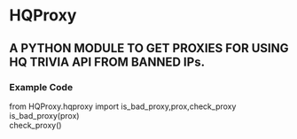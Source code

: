 # HQProxy
<h2>A PYTHON MODULE TO GET PROXIES FOR USING HQ TRIVIA API FROM BANNED IPs.</h2>

<h3>Example Code</h3>
<p>from HQProxy.hqproxy import is_bad_proxy,prox,check_proxy<br>
is_bad_proxy(prox)<br>
check_proxy()</p>
